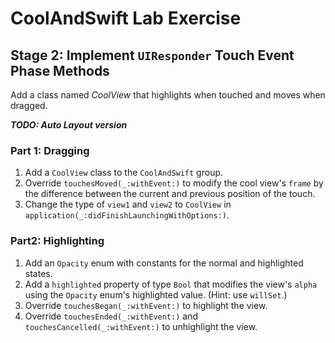 # CoolAndSwift Lab Exercise

## Stage 2: Implement `UIResponder` Touch Event Phase Methods

Add a class named *CoolView* that highlights when touched and moves when
dragged.

**_TODO: Auto Layout version_**

### Part 1: Dragging
1. Add a `CoolView` class to the `CoolAndSwift` group.
2. Override `touchesMoved(_:withEvent:)` to modify the cool view's `frame` by
  the difference between the current and previous position of the touch.
3. Change the type of `view1` and `view2` to `CoolView` in
`application(_:didFinishLaunchingWithOptions:)`.

### Part2: Highlighting
1. Add an `Opacity` enum with constants for the normal and highlighted states.
2. Add a `highlighted` property of type `Bool` that modifies the view's `alpha`
  using the `Opacity` enum's highlighted value. (Hint: use `willSet`.)
3. Override `touchesBegan(_:withEvent:)` to highlight the view.
4. Override `touchesEnded(_:withEvent:)` and `touchesCancelled(_:withEvent:)` to
  unhighlight the view.
